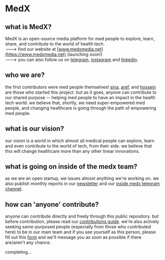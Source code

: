 # MedX
## what is MedX?
MedX is an open-source media platform for med people to explore, learn, share, and contribute to the world of health tech.  
---> find our website at [www.medxmedia.net](https://www.medxmedia.net) (launching soon!)  
---> you can also follow us on [telegram](https://t.me/medxmedia_net), [instagram](https://www.instagram.com/medxmedia_net) and [linkedin](https://www.linkedin.com/company/medxstartup).  

## who we are?
the first contributors were med people themselves! [sina](https://github.com/Sinusealpha), [aref](https://github.com/aref-asadi), and [hossein](https://github.com/hossein-kazzemi) are those who started this project. but as it goes, anyone can contribute to our shared purpose -- helping med people to have an impact in the health tech world. we believe that, shortly, we need super-empowered med people, and changing healthcare is going through the path of empowering med people.

## what is our vision?
our vision is a world in which almost all medical people can explore, learn and even contribute to the world of tech, from their side. we believe that this will change healthcare more than any other linear innovations. 

## what is going on inside of the medx team?
as we are an open startup, we issues almost anything we're working on. we also publish monthly reports in our [newsletter](https://medxmedia.substack.com/) and our [inside medx telegram channel](https://t.me/insidemedx).

## how can 'anyone' contribute?
anyone can contribute directly and freely through this public repository. but before contribution, please read our [contributions guide](https://github.com/Sinusealpha/MedX/blob/main/CONTRIBUTION-GUIDE.md). we're also actively seeking same-purposed people (especially from those who contributed here) to be in our main team and if you see yourself as this person, please fill out this [form]() and we'll message you as soon as possible if there are/aren't any chance.





completing...
